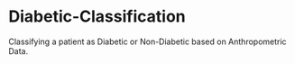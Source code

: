 # Diabetic-Classification
Classifying a patient as Diabetic or Non-Diabetic based on Anthropometric Data.
